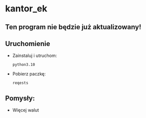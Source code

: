 # kantor_ek
## **Ten program nie będzie już aktualizowany!**
## Uruchomienie

* Zainstaluj i utruchom:

    ``python3.10``
* Pobierz paczkę:
    
    ``reqests``

## Pomysły:
* Więcej walut
